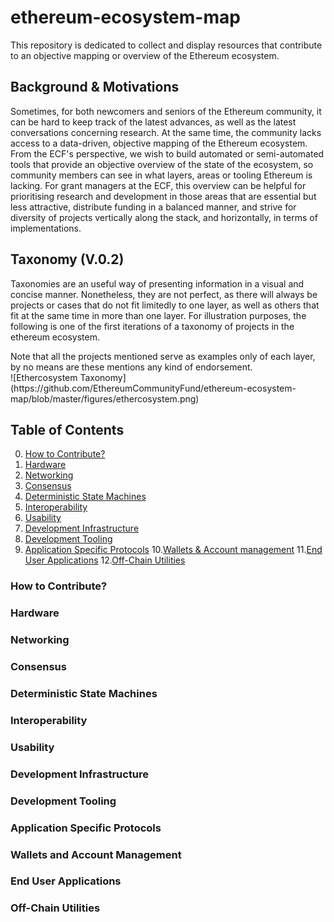 # ethereum-ecosystem-map
This repository is dedicated to collect and display resources that contribute to an objective mapping or overview of the Ethereum ecosystem.

## Background & Motivations
Sometimes, for both newcomers and seniors of the Ethereum community, it can be hard to keep track of the latest advances, as well as the latest conversations concerning research. At the same time, the community lacks access to a data-driven, objective mapping of the Ethereum ecosystem. 
From the ECF's perspective, we wish to build automated or semi-automated tools that
provide an objective overview of the state of the ecosystem, so community members can see in what layers, areas or tooling Ethereum is lacking. 
For grant managers at the ECF, this overview can be helpful for prioritising research and development in those areas that are essential but less attractive, distribute funding in a balanced manner, and strive for diversity of projects vertically along the stack, and horizontally, in terms of implementations. 

## Taxonomy (V.0.2)
Taxonomies are an useful way of presenting information in a visual and concise manner. Nonetheless, they are not perfect, as there will always be projects or cases that do not fit limitedly to one layer, as well as others that fit at the same time in more than one layer. 
For illustration purposes, the following is one of the first iterations of a taxonomy of projects in the ethereum ecosystem.
<aside class="notice">
Note that all the projects mentioned serve as examples only of each layer, by no means are these mentions any kind of endorsement.
</aside>
![Ethercosystem Taxonomy](https://github.com/EthereumCommunityFund/ethereum-ecosystem-map/blob/master/figures/ethercosystem.png)

## Table of Contents
0. [How to Contribute?](#how-to-contribute)
1. [Hardware](#hardware)
2. [Networking](#networking)
3. [Consensus](#consensus)
4. [Deterministic State Machines](#deterministic-state-machines)
5. [Interoperability](#interoperability)
6. [Usability](#usability)
7. [Development Infrastructure](#development-infrastructure)
8. [Development Tooling](#development-tooling)
9. [Application Specific Protocols](#application-specific-protocols)
10.[Wallets & Account management](#wallets-and-account-management)
11.[End User Applications](#end-user-applications)
12.[Off-Chain Utilities](#off-chain-utilities)

### How to Contribute?

### Hardware

### Networking

### Consensus

### Deterministic State Machines

### Interoperability

### Usability

### Development Infrastructure

### Development Tooling

### Application Specific Protocols

### Wallets and Account Management

### End User Applications

### Off-Chain Utilities

